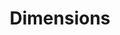 ---
layout: default
bigquery: https://console.cloud.google.com/bigquery?p=covid-19-dimensions-ai&page=table&d=data&t=publications
contributors: Digital Science, https://www.digital-science.com/
cost: Free for personal, non-commercial use.
description: Dimensions contains more than 100 million publications, ranging from
  articles published in scholarly journals, books and book chapters, to preprints
  and conference proceedings. All publications are contextualized with linked data
  sets, funding, publications, patents, clinical trials, and policy documents. You
  can also view associated categories, funders, institutions, and researcher profiles.
documentation: https://docs.dimensions.ai/bigquery/index.html
last_edit: 04/07/2022, 17:59:31
location: https://www.dimensions.ai/products/free/
maintained_by: Digital Science, https://www.digital-science.com/
schema_fields:
- year
- ipcr
- arxiv_id
- doi
- linkout
- email_address
- cpc
- funding_gbp
- categories
- funding_eur
- registry
- subtitles
- inventor_names
- research_org_state_names
- associated_grant_ids
- parent_id
- assignee_orgs
- associated_publication_id
- legal_status
- associated_publication_doi
- associated_publication_pmid
- journal
- repository_name
- citation_string
- funding_cny
- start_year
- labels
- current_assignee_orgs
- grant_number
- current_assignee
- brief_title
- embargo_date
- research_orgs
- funder_org
- book_title
- publisher
- relationships
- kind
- reference_ids
- priority_year
- metrics
- family_members_ids
- category_icrp_ct
- license
- publication_year
- pages
- established
- language
- funding_currency
- citations
- end_date
- research_org_countries
- date_modified
- filing_date
- citations_count
- researcher_ids
- pmcid
- category_hrcs_rac
- journal_lists
- patent_ids
- funder_org_cities
- aliases
- research_org_country_names
- conditions
- original_abstract
- repository_url
- priority_date
- publication_ids
- start_date
- date_inserted
- date
- original_assignee_countries
- type
- research_org_state_codes
- address
- category_bra
- research_org_city_names
- filing_status
- eisbn
- mesh_terms
- filing_year
- legal_events
- funding_aud
- source_id
- pmid
- concepts
- external_ids
- expiration_date
- supporting_grant_ids
- altmetrics
- expiration_year
- gender
- category_hra
- funding_amount
- research_org_cities
- current_assignee_countries
- category_uoa
- acronym
- funding_details
- category_hrcs_hc
- funding_nzd
- isbn
- associated_publication_arxiv_id
- original_assignee_orgs
- funding_chf
- open_access_categories
- id
- end_year
- date_imported_gbq
- category_for
- mesh_headings
- organisation_details
- date_normal
- open_access_categories_v2
- funder_org_state_codes
- book_series_title
- date_print
- volume
- resulting_publication_ids
- name
- original_assignee
- category_rcdc
- funding_cad
- status
- links
- resulting_publication_doi
- abstract
- acknowledgements
- description
- granted_year
- funding_jpy
- investigators
- granted_date
- acronyms
- authors
- jurisdiction
- date_online
- active_years
- repository_id
- publication_date
- family_count
- clinical_trial_ids
- family_id
- created_date
- application_number
- issue
- funder_orgs
- wikipedia_url
- category_icrp_cso
- foa_number
- funder_org_acronyms
- funder_countries
- funder_org_countries
- conference
- original_title
- category_sdg
- types
- assignee_countries
- proceedings_title
- interventions
- cited_by_ids
- funding_usd
- editors
- title
- phase
shortname: dimensions
tags:
- scholarly literature
- patents
- funding
- clinical trials
- academic profiles
terms_of_use: 'Use of both the Dimensions COVID-19 dataset and full Dimensions dataset
  are subject to the Dimensions Terms of use: https://www.dimensions.ai/policies-terms-legal '
title: Dimensions
uuid: dcff88bd-fe6b-4fdb-8159-809bf9d7bc1c
---